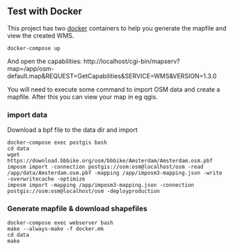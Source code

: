 ## Test with Docker

This project has two [docker](https://docs.docker.com/) containers to help you generate the mapfile and view the created WMS.

```
docker-compose up
```

And open the capabilities: http://localhost/cgi-bin/mapserv?map=/app/osm-default.map&REQUEST=GetCapabilities&SERVICE=WMS&VERSION=1.3.0

You will need to execute some command to import OSM data and create a mapfile. After this you can view your map in eg qgis.

### import data

Download a bpf file to the data dir and import


```
docker-compose exec postgis bash 
cd data
wget  https://download.bbbike.org/osm/bbbike/Amsterdam/Amsterdam.osm.pbf
imposm import -connection postgis://osm:osm@localhost/osm -read /app/data/Amsterdam.osm.pbf -mapping /app/imposm3-mapping.json -write -overwritecache -optimize   
imposm import -mapping /app/imposm3-mapping.json -connection postgis://osm:osm@localhost/osm -deployproduction

```


### Generate mapfile & download shapefiles

```
docker-compose exec webserver bash
make --always-make -f docker.mk
cd data
make 
```